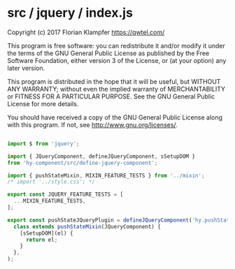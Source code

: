 # src / jquery / index.js
Copyright (c) 2017 Florian Klampfer <https://qwtel.com/>

This program is free software: you can redistribute it and/or modify
it under the terms of the GNU General Public License as published by
the Free Software Foundation, either version 3 of the License, or
(at your option) any later version.

This program is distributed in the hope that it will be useful,
but WITHOUT ANY WARRANTY; without even the implied warranty of
MERCHANTABILITY or FITNESS FOR A PARTICULAR PURPOSE.  See the
GNU General Public License for more details.

You should have received a copy of the GNU General Public License
along with this program.  If not, see <http://www.gnu.org/licenses/>.


```js

import $ from 'jquery';

import { JQueryComponent, defineJQueryComponent, sSetupDOM }
from 'hy-component/src/define-jquery-component';

import { pushStateMixin, MIXIN_FEATURE_TESTS } from '../mixin';
/* import '../style.css'; */

export const JQUERY_FEATURE_TESTS = [
  ...MIXIN_FEATURE_TESTS,
];

export const pushStateJQueryPlugin = defineJQueryComponent('hy.pushState',
  class extends pushStateMixin(JQueryComponent) {
    [sSetupDOM](el) {
      return el;
    }
  },
);
```


